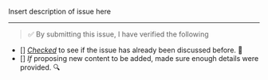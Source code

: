 Insert description of issue here

---

<!-- Thank you for contributing to this repo, it is much appreciated! 😊 -->

<!-- Before raising an issue, make sure to verify the following. -->

> ✅️ By submitting this issue, I have verified the following

* [] _[Checked](/issues?q=is%3Aissue+is%3Aclosed)_ to see if the issue has already been discussed before. 🤔️
* [] _If_ proposing new content to be added, made sure enough details were provided. 🔍️
